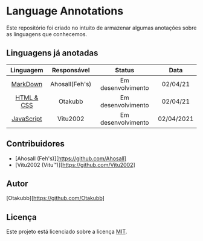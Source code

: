 # Language Annotations
Este repositório foi criado no intuito de armazenar algumas anotações sobre as linguagens que conhecemos.

## Linguagens já anotadas

|         Linguagem           |  Responsável |      Status      |  Data  |
|:---------------------------:|:------------:|:----------------:|:------:|
|[MarkDown][Url_MD]|Ahosall(Feh's)|Em desenvolvimento|02/04/21|
|[HTML & CSS][Url_HTML_CSS]|Otakubb|Em desenvolvimento|02/04/21|
|[JavaScript][Url_JS]|Vitu2002|Em desenvolvimento|02/04/2021|

## Contribuidores
- [Ahosall (Feh's)][https://github.com/Ahosall]
- [Vitu2002 (Vitu™)][https://github.com/Vitu2002]

## Autor
[Otakubb][https://github.com/Otakubb]

## Licença
Este projeto está licenciado sobre a licença [MIT][Url_MIT].

[Url_MD]: ./languages/markdown
[Url_HTML_CSS]: ./languages/html-css
[Url_JS]: ./languages/javascript
[Url_MIT]: ./LICENSE